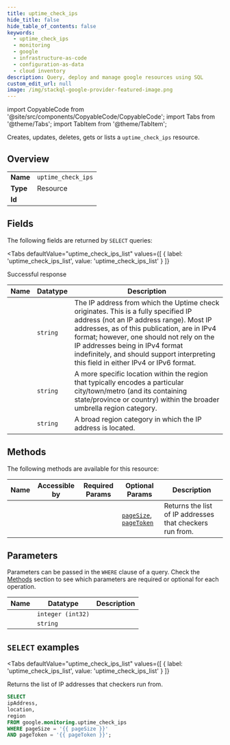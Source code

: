 ```yaml
--- 
title: uptime_check_ips
hide_title: false
hide_table_of_contents: false
keywords:
  - uptime_check_ips
  - monitoring
  - google
  - infrastructure-as-code
  - configuration-as-data
  - cloud inventory
description: Query, deploy and manage google resources using SQL
custom_edit_url: null
image: /img/stackql-google-provider-featured-image.png
---
```


import CopyableCode from '@site/src/components/CopyableCode/CopyableCode';
import Tabs from '@theme/Tabs';
import TabItem from '@theme/TabItem';

Creates, updates, deletes, gets or lists a <code>uptime_check_ips</code> resource.

## Overview
<table><tbody>
<tr><td><b>Name</b></td><td><code>uptime_check_ips</code></td></tr>
<tr><td><b>Type</b></td><td>Resource</td></tr>
<tr><td><b>Id</b></td><td><CopyableCode code="google.monitoring.uptime_check_ips" /></td></tr>
</tbody></table>

## Fields

The following fields are returned by `SELECT` queries:

<Tabs
    defaultValue="uptime_check_ips_list"
    values={[
        { label: 'uptime_check_ips_list', value: 'uptime_check_ips_list' }
    ]}
>
<TabItem value="uptime_check_ips_list">

Successful response

<table>
<thead>
    <tr>
    <th>Name</th>
    <th>Datatype</th>
    <th>Description</th>
    </tr>
</thead>
<tbody>
<tr>
    <td><CopyableCode code="ipAddress" /></td>
    <td><code>string</code></td>
    <td>The IP address from which the Uptime check originates. This is a fully specified IP address (not an IP address range). Most IP addresses, as of this publication, are in IPv4 format; however, one should not rely on the IP addresses being in IPv4 format indefinitely, and should support interpreting this field in either IPv4 or IPv6 format.</td>
</tr>
<tr>
    <td><CopyableCode code="location" /></td>
    <td><code>string</code></td>
    <td>A more specific location within the region that typically encodes a particular city/town/metro (and its containing state/province or country) within the broader umbrella region category.</td>
</tr>
<tr>
    <td><CopyableCode code="region" /></td>
    <td><code>string</code></td>
    <td>A broad region category in which the IP address is located.</td>
</tr>
</tbody>
</table>
</TabItem>
</Tabs>

## Methods

The following methods are available for this resource:

<table>
<thead>
    <tr>
    <th>Name</th>
    <th>Accessible by</th>
    <th>Required Params</th>
    <th>Optional Params</th>
    <th>Description</th>
    </tr>
</thead>
<tbody>
<tr>
    <td><a href="#uptime_check_ips_list"><CopyableCode code="uptime_check_ips_list" /></a></td>
    <td><CopyableCode code="select" /></td>
    <td></td>
    <td><a href="#parameter-pageSize"><code>pageSize</code></a>, <a href="#parameter-pageToken"><code>pageToken</code></a></td>
    <td>Returns the list of IP addresses that checkers run from.</td>
</tr>
</tbody>
</table>

## Parameters

Parameters can be passed in the `WHERE` clause of a query. Check the [Methods](#methods) section to see which parameters are required or optional for each operation.

<table>
<thead>
    <tr>
    <th>Name</th>
    <th>Datatype</th>
    <th>Description</th>
    </tr>
</thead>
<tbody>
<tr id="parameter-pageSize">
    <td><CopyableCode code="pageSize" /></td>
    <td><code>integer (int32)</code></td>
    <td></td>
</tr>
<tr id="parameter-pageToken">
    <td><CopyableCode code="pageToken" /></td>
    <td><code>string</code></td>
    <td></td>
</tr>
</tbody>
</table>

## `SELECT` examples

<Tabs
    defaultValue="uptime_check_ips_list"
    values={[
        { label: 'uptime_check_ips_list', value: 'uptime_check_ips_list' }
    ]}
>
<TabItem value="uptime_check_ips_list">

Returns the list of IP addresses that checkers run from.

```sql
SELECT
ipAddress,
location,
region
FROM google.monitoring.uptime_check_ips
WHERE pageSize = '{{ pageSize }}'
AND pageToken = '{{ pageToken }}';
```
</TabItem>
</Tabs>
